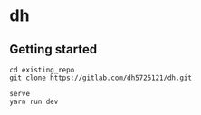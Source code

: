 # dh



## Getting started

```
cd existing_repo
git clone https://gitlab.com/dh5725121/dh.git
```
```
serve
yarn run dev
```
